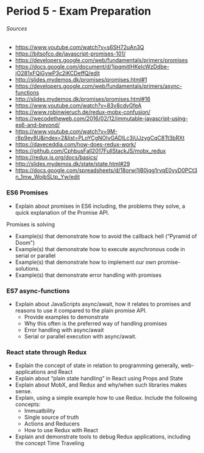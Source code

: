 # Period 5 - Exam Preparation

###### Sources

- https://www.youtube.com/watch?v=s6SH72uAn3Q
- https://bitsofco.de/javascript-promises-101/
- https://developers.google.com/web/fundamentals/primers/promises
- https://docs.google.com/document/d/1jpqmitlHKeIcWzDdbe-jO281xFQiGywP3c2iKCDeffQ/edit
- http://slides.mydemos.dk/promises/promises.html#1
- https://developers.google.com/web/fundamentals/primers/async-functions
- http://slides.mydemos.dk/promises/promises.html#16
- https://www.youtube.com/watch?v=83v8cdvGfeA
- https://www.robinwieruch.de/redux-mobx-confusion/
- https://wecodetheweb.com/2016/02/12/immutable-javascript-using-es6-and-beyond/
- https://www.youtube.com/watch?v=9M-r8p9ey8U&index=2&list=PLoYCgNOIyGADILc3iUJzygCqC8Tt3bRXt
- https://daveceddia.com/how-does-redux-work/
- https://github.com/CphbusFall2017FullStackJS/mobx_redux
- https://redux.js.org/docs/basics/
- http://slides.mydemos.dk/state/state.html#29
- https://docs.google.com/spreadsheets/d/18orwj1jB0jqg1rvqE0vyD0PCt3n_1mw_WojbSLtp_Yw/edit

### ES6 Promises

- Explain about promises in ES6 including, the problems they solve, a quick explanation of the Promise API.

Promises is solving 

- Example(s) that demonstrate how to avoid the callback hell  (“Pyramid of Doom")
- Example(s) that demonstrate how to execute asynchronous code in serial or parallel
- Example(s) that demonstrate how to implement our own promise-solutions.
- Example(s) that demonstrate error handling with promises

### ES7 async-functions

- Explain about JavaScripts async/await, how it relates to promises and reasons to use it compared to the plain promise API.
  - Provide examples to demonstrate
  - Why this often is the preferred way of handling promises
  - Error handling with async/await
  - Serial or parallel execution with async/await.


### React state through Redux

- Explain the concept of state in relation to programming generally, web-applications and React
- Explain about  “plain state handling” in React using Props and State
- Explain about MobX, and Redux and why/when such libraries makes sense.
- Explain, using a simple example how to use Redux. Include the following concepts:
  - Immuatbility
  - Single source of truth
  - Actions and Reducers
  - How to use Redux with React
- Explain and demonstrate tools to debug Redux applications, including the concept Time Traveling

